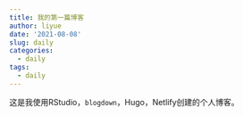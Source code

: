 ```yaml
---
title: 我的第一篇博客
author: liyue
date: '2021-08-08'
slug: daily
categories:
  - daily
tags:
  - daily
---
```


这是我使用RStudio，`blogdown`，Hugo，Netlify创建的个人博客。

